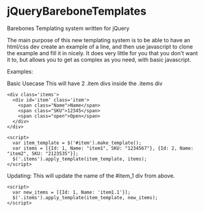 jQueryBareboneTemplates
=======================

Barebones Templating system written for jQuery

The main purpose of this new templating system is to be able to have an html/css dev create an example of a line, and then use javascript to clone the example and fill it in nicely.  It does very little for you that you don't want it to, but allows you to get as complex as you need, with basic javascript.

Examples:

Basic Usecase
This will have 2 .item divs inside the .items div

    <div class='items'>
      <div id='item' class='item'>
        <span class="Name">Name</span>
        <span class="SKU">12345</span>
        <span class="open">Open</span>
      </div>
    </div>

    <script>
      var item_template = $('#item').make_template();
      var items = [{Id: 1, Name: "item1", SKU: "1234567"}, {Id: 2, Name: "item2", SKU: "2123535"}];
      $('.items').apply_template(item_template, items);
    </script>

Updating:
This will update the name of the #item_1 div from above.

    <script>
      var new_items = [{Id: 1, Name: 'item1.1'}];
      $('.items').apply_template(item_template, new_items);
    </script>
